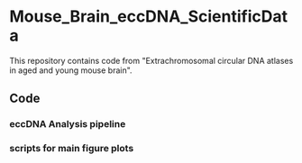 # Mouse_Brain_eccDNA_ScientificData
This repository contains code from "Extrachromosomal circular DNA atlases in aged and young mouse brain".
## Code
### eccDNA Analysis pipeline
### scripts for main figure plots
